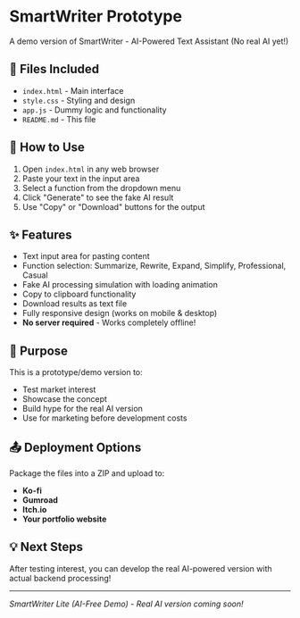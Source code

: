 # SmartWriter Prototype

A demo version of SmartWriter - AI-Powered Text Assistant (No real AI yet!)

## 📁 Files Included
- `index.html` - Main interface
- `style.css` - Styling and design  
- `app.js` - Dummy logic and functionality
- `README.md` - This file

## 🚀 How to Use
1. Open `index.html` in any web browser
2. Paste your text in the input area
3. Select a function from the dropdown menu
4. Click "Generate" to see the fake AI result
5. Use "Copy" or "Download" buttons for the output

## ✨ Features
- Text input area for pasting content
- Function selection: Summarize, Rewrite, Expand, Simplify, Professional, Casual
- Fake AI processing simulation with loading animation
- Copy to clipboard functionality
- Download results as text file
- Fully responsive design (works on mobile & desktop)
- **No server required** - Works completely offline!

## 🎯 Purpose
This is a prototype/demo version to:
- Test market interest
- Showcase the concept
- Build hype for the real AI version
- Use for marketing before development costs

## 📤 Deployment Options
Package the files into a ZIP and upload to:
- **Ko-fi**
- **Gumroad** 
- **Itch.io**
- **Your portfolio website**

## 💡 Next Steps
After testing interest, you can develop the real AI-powered version with actual backend processing!

---
*SmartWriter Lite (AI-Free Demo) - Real AI version coming soon!*